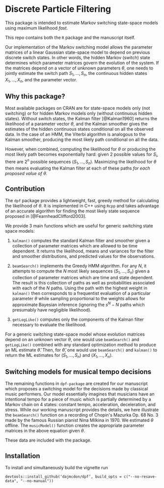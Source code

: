 # Discrete Particle Filtering

This package is intended to estimate Markov switching state-space models using maximum likelihood _fast_.

This repo contains both the `R` package and the manuscript itself.

Our implementation of the Markov switching model allows the parameter matrices of a linear Gaussian state-space model to depend on previous discrete switch states. In other words, the hidden Markov (switch) state determines which parameter
matrices govern the evolution of the system. If the  matrices  depend on a vector of unknown parameters $\theta$, one needs to jointly estimate the switch path $S_1,\ldots,S_n$, the continuous hidden states $X_1,\ldots,X_n$, and the parameter vector.


## Why this package?

Most available packages on CRAN are for state-space models only (not switching) or for hidden Markov models only (without continuous hidden states). Without switch states, the Kalman filter [@Kalman1960] returns the likelihood of a parameter vector $\theta$, and the Kalman smoother gives the estimates of the hidden continuous states conditional on all the observed data. In the case of an HMM, the Viterbi algorithm is analogous to the Kalman smoother, producing the most likely path conditional on all the data.

However, when combined, computing the likelihood for $\theta$ or producing the most likely path becomes exponentially hard: given 2 possible values for $S_i$, there are $2^n$ possible sequences $(S_1,\ldots,S_n)$. Maximizing the likelihood for $\theta$ then means evaluating the Kalman filter at each of these paths _for each proposed value of $\theta$_.

## Contribution

The `dpf` package provides a lightweight, fast, greedy method for calculating the likelihood of $\theta$. It is implemented in C++ using `Rcpp` and takes advantage of an accurate algorithm for finding the most likely state sequence proposed in [@FearnheadClifford2003].

We provide 3 main functions which are useful for generic switching state space models:

1. `kalman()` computes the standard Kalman filter and smoother given a collection of parameter matrices which are allowed to be time dependent. It returns the likelihood, means and variances for the filter and smoother distributions, and predicted values for the observations.

2. `beamSearch()` implements the Greedy HMM algorithm. For any $N$, it attempts to compute the $N$ most likely sequences $(S_1,\ldots,S_n)$ given a collection of parameter matrices which are time and state dependent. The result is this collection of paths as well as probabilities associated with each of the $N$ paths. Using the path with the highest weight in `kalman()` then corresponds to a frequentist evaluation of a particular parameter $\theta$ while sampling proportional to the weights allows for approximate Bayesian inference (ignoring the $s^N-N$ paths which presumably have negligible likelihood).

3. `getLogLike()` computes only the components of the Kalman filter necessary to evaluate the likelihood.

For a generic switching state-space model whose evolution matrices depend on an unknown vector $\theta$, one would use `beamSearch()` and `getLogLike()` combined with any standard optimization method to produce an ML estimate $\widehat{\theta}$. Then, for $\widehat{\theta}$, one would use `beamSearch()` and `kalman()` to return the ML estimates for $(S_1,\ldots,S_n)$ and $(X_1,\ldots,X_n)$.


## Switching models for musical tempo decisions

The remaining functions in `dpf-package` are created for our manuscript which proposes a switching model for the decisions made by classical music performers. Our model essentially imagines that musicians have an intentional tempo for a piece of music which is partially determined by a Markov chain on 4 states: constant tempo, acceleration, deceleration, and stress. While our working manuscript provides the details, we here illustrate the `beamSearch()` function on a recording of Chopin's Mazurka Op. 68 No. 3 made by the famous Russian pianist Nina Milkina in 1970. We estimated $\theta$ offline. The `musicModel()` function creates the appropriate parameter matrices in the above equation given $\theta$. 

These data are included with the package.


## Installation

To install and simultaneously build the vignette run

```
devtools::install_github(‘dajmcdon/dpf’, build_opts = c("--no-resave-data", "--no-manual"))
```

